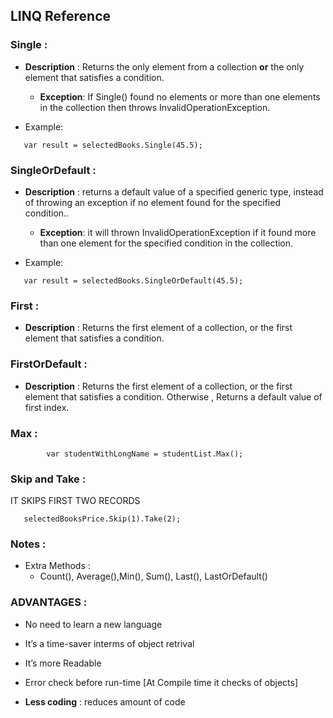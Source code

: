 
## LINQ  Reference

### Single :
- **Description** : Returns the only element from a collection **or** the only element that satisfies a condition. 
  - **Exception**:  If Single() found no elements or more than one elements in the collection then throws InvalidOperationException.

- Example: 
 
 ```
    var result = selectedBooks.Single(45.5);

 ```


### SingleOrDefault :
- **Description** :  returns a default value of a specified generic type, instead of throwing an exception if no element found for the specified condition.. 
  - **Exception**:  it will thrown InvalidOperationException if it found more than one element for the specified condition in the collection.

- Example: 
 
 ```
    var result = selectedBooks.SingleOrDefault(45.5);

```

### First :
- **Description** :  Returns the first element of a collection, or the first element that satisfies a condition.



### FirstOrDefault :
- **Description** :  Returns the first element of a collection, or the first element that satisfies a condition. Otherwise , Returns a default value of first index.


### Max :

```
        var studentWithLongName = studentList.Max();

```

### Skip and Take :     
 IT SKIPS FIRST TWO RECORDS

```
   selectedBooksPrice.Skip(1).Take(2); 

```


### Notes :
- Extra Methods : 
    -  Count(), Average(),Min(), Sum(), Last(), LastOrDefault()	

### ADVANTAGES :
- No need to learn a new language
 
- It’s a time-saver interms of object retrival
- It’s more Readable

- Error check before run-time [At Compile time it checks of objects]
- **Less coding**  : reduces amount of code

